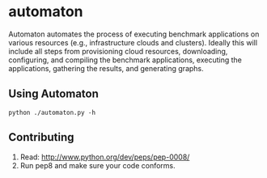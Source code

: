 automaton
=========

Automaton automates the process of executing benchmark applications on various
resources (e.g., infrastructure clouds and clusters). Ideally this will include all steps from provisioning cloud resources, downloading, configuring, and compiling the benchmark applications, executing the applications, gathering the results, and generating graphs.


Using Automaton
---------------

    python ./automaton.py -h


Contributing
------------

1. Read: http://www.python.org/dev/peps/pep-0008/
2. Run pep8 and make sure your code conforms.